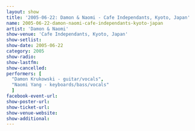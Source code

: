 ```yaml
---
layout: show
title: '2005-06-22: Damon & Naomi - Cafe Independants, Kyoto, Japan'
name: 2005-06-22-damon-naomi-cafe-independants-kyoto-japan
artist: 'Damon & Naomi'
show-venue: 'Cafe Independants, Kyoto, Japan'
show-setlist: 
show-date: 2005-06-22
category: 2005
show-radio: 
show-lastfm: 
show-cancelled: 
performers: [
  "Damon Krukowski - guitar/vocals",
  "Naomi Yang - keyboards/bass/vocals"
  ]
facebook-event-url: 
show-poster-url: 
show-ticket-url: 
show-venue-website: 
show-additional: 
---
```


